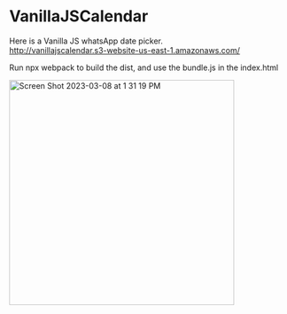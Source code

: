 # VanillaJSCalendar

Here is a Vanilla JS whatsApp date picker.  
http://vanillajscalendar.s3-website-us-east-1.amazonaws.com/

Run npx webpack to build the dist, and use the bundle.js in the index.html

<img width="406" alt="Screen Shot 2023-03-08 at 1 31 19 PM" src="https://user-images.githubusercontent.com/54045615/223826868-02c23f97-e0ea-446b-b91a-e1abcfa933f7.png">
